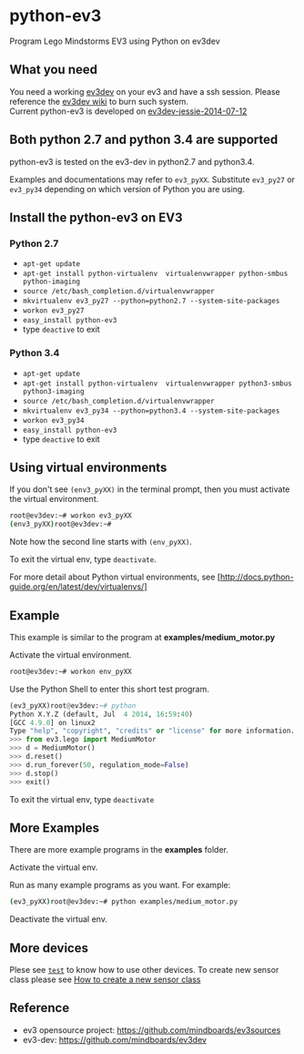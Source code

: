 python-ev3
==========

Program Lego Mindstorms EV3 using Python on ev3dev

## What you need


You need a working [ev3dev](https://github.com/mindboards/ev3dev) on your ev3 and have a ssh session. Please reference the [ev3dev wiki](https://github.com/mindboards/ev3dev/wiki/Getting-started-v2) to burn such system.  
Current python-ev3 is developed on [ev3dev-jessie-2014-07-12](https://github.com/mindboards/ev3dev/releases/tag/ev3dev-jessie-2014-07-12)   

## Both python 2.7 and python 3.4 are supported
python-ev3 is tested on the ev3-dev in python2.7 and python3.4.

Examples and documentations may refer to ```ev3_pyXX```. Substitute ```ev3_py27``` or ```ev3_py34``` depending on which version of Python you are using.


## Install the python-ev3 on EV3
### Python 2.7
* ```apt-get update```
* ```apt-get install python-virtualenv  virtualenvwrapper python-smbus python-imaging```
* ```source /etc/bash_completion.d/virtualenvwrapper```
* ```mkvirtualenv ev3_py27 --python=python2.7 --system-site-packages```
* ```workon ev3_py27```
* ```easy_install python-ev3```
* type ```deactive``` to exit

### Python 3.4
* ```apt-get update```
* ```apt-get install python-virtualenv  virtualenvwrapper python3-smbus python3-imaging```
* ```source /etc/bash_completion.d/virtualenvwrapper```
* ```mkvirtualenv ev3_py34 --python=python3.4 --system-site-packages```
* ```workon ev3_py34```
* ```easy_install python-ev3```
* type ```deactive``` to exit

## Using virtual environments

If you don't see ```(env3_pyXX)``` in the terminal prompt, then you must 
activate the virtual environment.

```bash
root@ev3dev:~# workon ev3_pyXX
(env3_pyXX)root@ev3dev:~#
```
Note how the second line starts with ```(env_pyXX)```.

To exit the virtual env, type ```deactivate```.

For more detail about Python virtual environments, see
[http://docs.python-guide.org/en/latest/dev/virtualenvs/]

## Example

This example is similar to the program at **examples/medium_motor.py**

Activate the virtual environment.
```bash
root@ev3dev:~# workon env_pyXX
```

Use the Python Shell to enter this short test program.

```python
(ev3_pyXX)root@ev3dev:~# python
Python X.Y.Z (default, Jul  4 2014, 16:59:40)
[GCC 4.9.0] on linux2
Type "help", "copyright", "credits" or "license" for more information.
>>> from ev3.lego import MediumMotor
>>> d = MediumMotor()
>>> d.reset()
>>> d.run_forever(50, regulation_mode=False)
>>> d.stop()
>>> exit()
```

To exit the virtual env, type ```deactivate```

## More Examples

There are more example programs in the **examples** folder.

Activate the virtual env.

Run as many example programs as you want. For example:
```bash
(ev3_pyXX)root@ev3dev:~# python examples/medium_motor.py 
```

Deactivate the virtual env.

## More devices
Plese see [```test```](https://github.com/topikachu/python-ev3/tree/master/test) to know how to use other devices.
To create new sensor class please see [How to create a new sensor class ](https://github.com/topikachu/python-ev3/wiki/How-to-create-a-new-sensor-class)
        

## Reference
* ev3 opensource project: https://github.com/mindboards/ev3sources
* ev3-dev: https://github.com/mindboards/ev3dev
